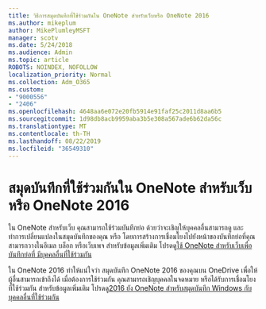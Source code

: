 ```yaml
---
title: วิธีการสมุดบันทึกที่ใช้ร่วมกันใน OneNote สำหรับเว็บหรือ OneNote 2016
ms.author: mikeplum
author: MikePlumleyMSFT
manager: scotv
ms.date: 5/24/2018
ms.audience: Admin
ms.topic: article
ROBOTS: NOINDEX, NOFOLLOW
localization_priority: Normal
ms.collection: Adm_O365
ms.custom:
- "9000556"
- "2406"
ms.openlocfilehash: 4648aa6e072e20fb5914e91faf25c2011d8aa6b5
ms.sourcegitcommit: 1d98db8acb9959aba3b5e308a567ade6b62da56c
ms.translationtype: MT
ms.contentlocale: th-TH
ms.lasthandoff: 08/22/2019
ms.locfileid: "36549310"
---
```

# <a name="share-notebooks-in-onenote-for-the-web-or-onenote-2016"></a>สมุดบันทึกที่ใช้ร่วมกันใน OneNote สำหรับเว็บหรือ OneNote 2016

ใน OneNote สำหรับเว็บ คุณสามารถใช้ร่วมบันทึกย่อ ด้วยว่าจะเชิญให้บุคคลอื่นสามารถดู และทำการเปลี่ยนแปลงในสมุดบันทึกของคุณ หรือ โดยการสร้างการเชื่อมโยงไปยังหน้าของบันทึกย่อที่คุณสามารถวางในอีเมล บล็อก หรือเว็บเพจ สำหรับข้อมูลเพิ่มเติม โปรดดู[ใช้ OneNote สำหรับเว็บเพื่อบันทึกย่อที่ มีบุคคลอื่นที่ใช้ร่วมกัน](https://support.office.com/article/D3481FBE-E06C-4883-B7E9-B2EE9F38AED3)

ใน OneNote 2016 ทำให้แน่ใจว่า สมุดบันทึก OneNote 2016 ของคุณบน OneDrive เพื่อให้ผู้อื่นสามารถเข้าถึงได้ เมื่อต้องการใช้ร่วมกัน คุณสามารถเชิญบุคคลในจดหมาย หรือได้รับการเชื่อมโยงที่ใช้ร่วมกัน สำหรับข้อมูลเพิ่มเติม โปรดดู[2016 ยัง OneNote สำหรับสมุดบันทึก Windows กับบุคคลอื่นที่ใช้ร่วมกัน](https://support.office.com/article/d14b6033-7a95-4536-9216-bb0a5e0f8285)